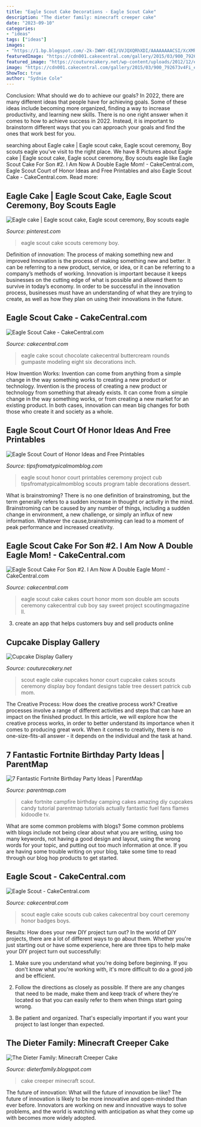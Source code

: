 ```yaml
---
title: "Eagle Scout Cake Decorations - Eagle Scout Cake"
description: "The dieter family: minecraft creeper cake"
date: "2023-09-10"
categories:
- "ideas"
tags: ["ideas"]
images:
- "https://1.bp.blogspot.com/-2k-IWWY-OEI/UVJQXQRhXDI/AAAAAAAACSI/XcXMhwveV3w/s1600/CreeperCakeSide.JPG"
featuredImage: "https://cdn001.cakecentral.com/gallery/2015/03/900_792673v4Fi_eagle-scout-cake-for-son-2-i-am-now-a-double-eagle-mom.jpg"
featured_image: "https://couturecakery.net/wp-content/uploads/2012/12/eagle2.jpg"
image: "https://cdn001.cakecentral.com/gallery/2015/03/900_792673v4Fi_eagle-scout-cake-for-son-2-i-am-now-a-double-eagle-mom.jpg"
ShowToc: true
author: "Sydnie Cole"
---
```



Conclusion: What should we do to achieve our goals?
In 2022, there are many different ideas that people have for achieving goals. Some of these ideas include becoming more organized, finding a way to increase productivity, and learning new skills. There is no one right answer when it comes to how to achieve success in 2022. Instead, it is important to brainstorm different ways that you can approach your goals and find the ones that work best for you.

	

		
searching about Eagle cake | Eagle scout cake, Eagle scout ceremony, Boy scouts eagle you've visit to the right place. We have 8 Pictures about Eagle cake | Eagle scout cake, Eagle scout ceremony, Boy scouts eagle like Eagle Scout Cake For Son #2. I Am Now A Double Eagle Mom! - CakeCentral.com, Eagle Scout Court of Honor Ideas and Free Printables and also Eagle Scout Cake - CakeCentral.com. Read more:
		
    
## Eagle Cake | Eagle Scout Cake, Eagle Scout Ceremony, Boy Scouts Eagle

<img loading=lazy src="https://i.pinimg.com/originals/2d/3a/cc/2d3acc8881be1c7a7b56d75d57e837f2.jpg" onerror="this.onerror=null;this.src='https://tse2.mm.bing.net/th?id=OIP.2lOGQoXq8KE10B5JKmF0XQHaJ4&amp;pid=15.1';" alt="Eagle cake | Eagle scout cake, Eagle scout ceremony, Boy scouts eagle">

_Source: pinterest.com_

>eagle scout cake scouts ceremony boy. 

	

Definition of innovation: The process of making something new and improved
Innovation is the process of making something new and better. It can be referring to a new product, service, or idea, or it can be referring to a company’s methods of working. Innovation is important because it keeps businesses on the cutting edge of what is possible and allowed them to survive in today’s economy. In order to be successful in the innovation process, businesses must have an understanding of what they are trying to create, as well as how they plan on using their innovations in the future.

    
## Eagle Scout Cake - CakeCentral.com

<img loading=lazy src="https://cdn001.cakecentral.com/gallery/2019/01/900_eagle-scout-cake-8439360vSRN.jpg" onerror="this.onerror=null;this.src='https://tse2.mm.bing.net/th?id=OIP.1SuVd2nVii2EnCBnMJdgXwHaJ4&amp;pid=15.1';" alt="Eagle Scout Cake - CakeCentral.com">

_Source: cakecentral.com_

>eagle cake scout chocolate cakecentral buttercream rounds gumpaste modeling eight six decorations inch. 

	

How Invention Works: Invention can come from anything from a simple change in the way something works to creating a new product or technology.
Invention is the process of creating a new product or technology from something that already exists. It can come from a simple change in the way something works, or from creating a new market for an existing product. In both cases, innovation can mean big changes for both those who create it and society as a whole.

    
## Eagle Scout Court Of Honor Ideas And Free Printables

<img loading=lazy src="http://i0.wp.com/www.tipsfromatypicalmomblog.com/wp-content/uploads/2014/06/IMG_9401.jpg" onerror="this.onerror=null;this.src='https://tse1.mm.bing.net/th?id=OIP.klrX83Y8vlS6KvXR6xkk-AHaLH&amp;pid=15.1';" alt="Eagle Scout Court of Honor Ideas and Free Printables">

_Source: tipsfromatypicalmomblog.com_

>eagle scout honor court printables ceremony project cub tipsfromatypicalmomblog scouts program table decorations dessert. 

	

What is brainstroming?
There is no one definition of brainstroming, but the term generally refers to a sudden increase in thought or activity in the mind. Brainstroming can be caused by any number of things, including a sudden change in environment, a new challenge, or simply an influx of new information. Whatever the cause,brainstroming can lead to a moment of peak performance and increased creativity.

    
## Eagle Scout Cake For Son #2. I Am Now A Double Eagle Mom! - CakeCentral.com

<img loading=lazy src="https://cdn001.cakecentral.com/gallery/2015/03/900_792673v4Fi_eagle-scout-cake-for-son-2-i-am-now-a-double-eagle-mom.jpg" onerror="this.onerror=null;this.src='https://tse1.mm.bing.net/th?id=OIP.ofbjCOAiVk0pwqNTwvlEXwHaJ4&amp;pid=15.1';" alt="Eagle Scout Cake For Son #2. I Am Now A Double Eagle Mom! - CakeCentral.com">

_Source: cakecentral.com_

>eagle scout cake cakes court honor mom son double am scouts ceremony cakecentral cub boy say sweet project scoutingmagazine ll. 

	

3. create an app that helps customers buy and sell products online 

    
## Cupcake Display Gallery

<img loading=lazy src="https://couturecakery.net/wp-content/uploads/2012/12/eagle2.jpg" onerror="this.onerror=null;this.src='https://tse4.mm.bing.net/th?id=OIP.rS0vI4HvABztCIDrxBabIAHaLH&amp;pid=15.1';" alt="Cupcake Display Gallery">

_Source: couturecakery.net_

>scout eagle cake cupcakes honor court cupcake cakes scouts ceremony display boy fondant designs table tree dessert patrick cub mom. 

	

The Creative Process: How does the creative process work?
Creative processes involve a range of different activities and steps that can have an impact on the finished product. In this article, we will explore how the creative process works, in order to better understand its importance when it comes to producing great work.
When it comes to creativity, there is no one-size-fits-all answer - it depends on the individual and the task at hand.

    
## 7 Fantastic Fortnite Birthday Party Ideas | ParentMap

<img loading=lazy src="http://www.parentmap.com/sites/default/files/styles/1180x660_scaled_cropped/public/2018-08/campfirecake_900_0.jpg?itok=1oBQriG5" onerror="this.onerror=null;this.src='https://tse2.mm.bing.net/th?id=OIP.XA094I0s4ZQSYSUmQ-9v2gHaEJ&amp;pid=15.1';" alt="7 Fantastic Fortnite Birthday Party Ideas | ParentMap">

_Source: parentmap.com_

>cake fortnite campfire birthday camping cakes amazing diy cupcakes candy tutorial parentmap tutorials actually fantastic fuel fans flames kidoodle tv. 

	

What are some common problems with blogs?
Some common problems with blogs include not being clear about what you are writing, using too many keywords, not having a good design and layout, using the wrong words for your topic, and putting out too much information at once. If you are having some trouble writing on your blog, take some time to read through our blog hop products to get started.

    
## Eagle Scout - CakeCentral.com

<img loading=lazy src="https://cdn001.cakecentral.com/gallery/2015/03/900_632520MkCH_eagle-scout.jpg" onerror="this.onerror=null;this.src='https://tse1.mm.bing.net/th?id=OIP.0QQag5AaOdrPZ8QfZAm12wHaLH&amp;pid=15.1';" alt="Eagle Scout - CakeCentral.com">

_Source: cakecentral.com_

>scout eagle cake scouts cub cakes cakecentral boy court ceremony honor badges boys. 

	

Results: How does your new DIY project turn out?
In the world of DIY projects, there are a lot of different ways to go about them. Whether you're just starting out or have some experience, here are three tips to help make your DIY project turn out successfully:
1. Make sure you understand what you're doing before beginning. If you don't know what you're working with, it's more difficult to do a good job and be efficient.

2. Follow the directions as closely as possible. If there are any changes that need to be made, make them and keep track of where they're located so that you can easily refer to them when things start going wrong.

3. Be patient and organized. That's especially important if you want your project to last longer than expected.

    
## The Dieter Family: Minecraft Creeper Cake

<img loading=lazy src="https://1.bp.blogspot.com/-2k-IWWY-OEI/UVJQXQRhXDI/AAAAAAAACSI/XcXMhwveV3w/s1600/CreeperCakeSide.JPG" onerror="this.onerror=null;this.src='https://tse1.mm.bing.net/th?id=OIP.XKhtWrUso5QxL2-q5y8OTgHaIv&amp;pid=15.1';" alt="The Dieter Family: Minecraft Creeper Cake">

_Source: dieterfamily.blogspot.com_

>cake creeper minecraft scout. 

	

The future of innovation: What will the future of innovation be like?
The future of innovation is likely to be more innovative and open-minded than ever before. Innovators are working on new and innovative ways to solve problems, and the world is watching with anticipation as what they come up with becomes more widely adopted.

